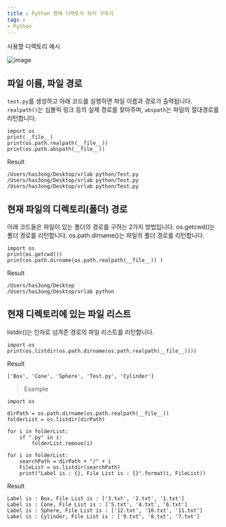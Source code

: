 ```yaml
---
title : Python 현재 디렉토리 위치 구하기
tags :
- Python
---
```


사용할 디렉토리 예시

![image](https://user-images.githubusercontent.com/44635266/69623016-7225dc00-1085-11ea-9705-0909aad53769.png)

## 파일 이름, 파일 경로

`test.py`를 생성하고 아래 코드를 실행하면 파일 이름과 경로가 출력됩니다. `realpath()`는 심볼릭 링크 등의 실제 경로를 찾아주며, `abspath`는 파일의 절대경로를 리턴합니다.

```
import os
print(__file__)
print(os.path.realpath(__file__))
print(os.path.abspath(__file__))
```

Result

```
/Users/has3ong/Desktop/vrlab python/Test.py
/Users/has3ong/Desktop/vrlab python/Test.py
/Users/has3ong/Desktop/vrlab python/Test.py
```

## 현재 파일의 디렉토리(폴더) 경로

아래 코드들은 파일이 있는 폴더의 경로를 구하는 2가지 방법입니다. os.getcwd()는 폴더 경로를 리턴합니다. os.path.dirname()는 파일의 폴더 경로를 리턴합니다.

```
import os
print(os.getcwd())
print(os.path.dirname(os.path.realpath(__file__)) )
```

Result

```
/Users/has3ong/Desktop
/Users/has3ong/Desktop/vrlab python
```

## 현재 디렉토리에 있는 파일 리스트

listdir()는 인자로 넘겨준 경로의 파일 리스트를 리턴합니다.

```
import os
print(os.listdir(os.path.dirname(os.path.realpath(__file__))))
```

Result

```
['Box', 'Cone', 'Sphere', 'Test.py', 'Cylinder']
```

> Example

```
import os

dirPath = os.path.dirname(os.path.realpath(__file__)) 
folderList = os.listdir(dirPath)

for i in folderList:
    if ".py" in i:
        folderList.remove(i)
        
for i in folderList:
    searchPath = dirPath + "/" + i
    FileList = os.listdir(searchPath)
    print("Label is : {}, File List is : {}".format(i, FileList))
```

Result

```
Label is : Box, File List is : ['3.txt', '2.txt', '1.txt']
Label is : Cone, File List is : ['5.txt', '4.txt', '6.txt']
Label is : Sphere, File List is : ['12.txt', '10.txt', '11.txt']
Label is : Cylinder, File List is : ['9.txt', '8.txt', '7.txt']
```